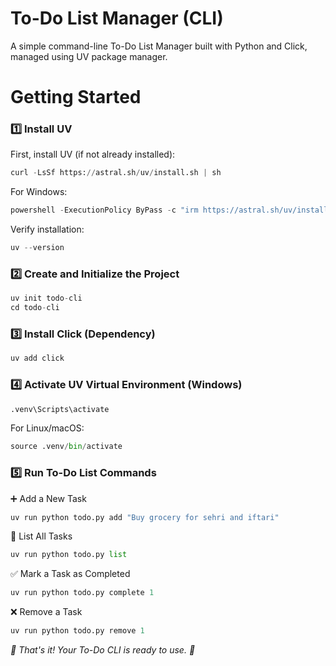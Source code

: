 # To-Do List Manager (CLI)
A simple command-line To-Do List Manager built with Python and Click, managed using UV package manager.

# Getting Started

### 1️⃣ Install UV
First, install UV (if not already installed):
```python
curl -LsSf https://astral.sh/uv/install.sh | sh
```
For Windows:
```python
powershell -ExecutionPolicy ByPass -c "irm https://astral.sh/uv/install.ps1 | iex"
```
Verify installation:
```python
uv --version
```

### 2️⃣ Create and Initialize the Project
```python
uv init todo-cli
cd todo-cli
```

### 3️⃣ Install Click (Dependency)
```python
uv add click
```

### 4️⃣ Activate UV Virtual Environment (Windows)
```python
.venv\Scripts\activate
```
For Linux/macOS:
```python
source .venv/bin/activate
```

### 5️⃣ Run To-Do List Commands
➕ Add a New Task
```python
uv run python todo.py add "Buy grocery for sehri and iftari"
```
📜 List All Tasks
```python
uv run python todo.py list
```
✅ Mark a Task as Completed
```python
uv run python todo.py complete 1
```
❌ Remove a Task
```python
uv run python todo.py remove 1
```
*🎉 That's it! Your To-Do CLI is ready to use. 🚀*
